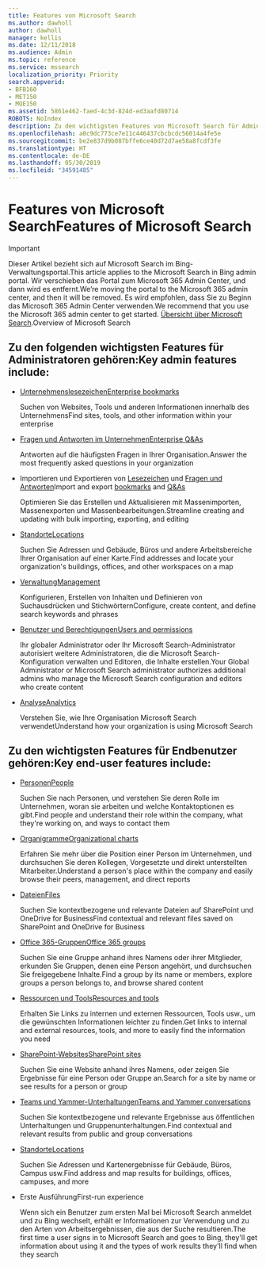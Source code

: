 ```yaml
---
title: Features von Microsoft Search
ms.author: dawholl
author: dawholl
manager: kellis
ms.date: 12/11/2018
ms.audience: Admin
ms.topic: reference
ms.service: mssearch
localization_priority: Priority
search.appverid:
- BFB160
- MET150
- MOE150
ms.assetid: 5861e462-faed-4c3d-824d-ed3aafd80714
ROBOTS: NoIndex
description: Zu den wichtigsten Features von Microsoft Search für Administratoren und Endbenutzer gehören Lesezeichen, Fragen und Antworten, Verwaltung und Dateneinblicke
ms.openlocfilehash: a0c9dc773ce7e11c446437cbcbcdc56014a4fe5e
ms.sourcegitcommit: be2e837d9b087bffe6ce40d72d7ae58a8fcdf3fe
ms.translationtype: HT
ms.contentlocale: de-DE
ms.lasthandoff: 05/30/2019
ms.locfileid: "34591485"
---
```

# <a name="features-of-microsoft-search"></a><span data-ttu-id="f967a-103">Features von Microsoft Search</span><span class="sxs-lookup"><span data-stu-id="f967a-103">Features of Microsoft Search</span></span>

> [!IMPORTANT]
> <span data-ttu-id="f967a-104">Dieser Artikel bezieht sich auf Microsoft Search im Bing-Verwaltungsportal.</span><span class="sxs-lookup"><span data-stu-id="f967a-104">This article applies to the Microsoft Search in Bing admin portal.</span></span> <span data-ttu-id="f967a-105">Wir verschieben das Portal zum Microsoft 365 Admin Center, und dann wird es entfernt.</span><span class="sxs-lookup"><span data-stu-id="f967a-105">We’re moving the portal to the Microsoft 365 admin center, and then it will be removed.</span></span> <span data-ttu-id="f967a-106">Es wird empfohlen, dass Sie zu Beginn das Microsoft 365 Admin Center verwenden.</span><span class="sxs-lookup"><span data-stu-id="f967a-106">We recommend that you use the Microsoft 365 admin center to get started.</span></span> <span data-ttu-id="f967a-107">[Übersicht über Microsoft Search](overview-microsoft-search.md).</span><span class="sxs-lookup"><span data-stu-id="f967a-107">Overview of Microsoft Search</span></span>

## <a name="key-admin-features-include"></a><span data-ttu-id="f967a-108">Zu den folgenden wichtigsten Features für Administratoren gehören:</span><span class="sxs-lookup"><span data-stu-id="f967a-108">Key admin features include:</span></span>

- [<span data-ttu-id="f967a-109">Unternehmenslesezeichen</span><span class="sxs-lookup"><span data-stu-id="f967a-109">Enterprise bookmarks</span></span>](create-and-manage-bookmarks.md)
    
    <span data-ttu-id="f967a-110">Suchen von Websites, Tools und anderen Informationen innerhalb des Unternehmens</span><span class="sxs-lookup"><span data-stu-id="f967a-110">Find sites, tools, and other information within your enterprise</span></span>
    
- [<span data-ttu-id="f967a-111">Fragen und Antworten im Unternehmen</span><span class="sxs-lookup"><span data-stu-id="f967a-111">Enterprise Q&As</span></span>](create-and-manage-qas.md)
    
    <span data-ttu-id="f967a-112">Antworten auf die häufigsten Fragen in Ihrer Organisation.</span><span class="sxs-lookup"><span data-stu-id="f967a-112">Answer the most frequently asked questions in your organization</span></span>
    
- <span data-ttu-id="f967a-113">Importieren und Exportieren von [Lesezeichen](bulk-create-bookmarks.md) und [Fragen und Antworten](bulk-create-qas.md)</span><span class="sxs-lookup"><span data-stu-id="f967a-113">Import and export [bookmarks](bulk-create-bookmarks.md) and [Q&As](bulk-create-qas.md)</span></span>
    
    <span data-ttu-id="f967a-114">Optimieren Sie das Erstellen und Aktualisieren mit Massenimporten, Massenexporten und Massenbearbeitungen.</span><span class="sxs-lookup"><span data-stu-id="f967a-114">Streamline creating and updating with bulk importing, exporting, and editing</span></span>

- [<span data-ttu-id="f967a-115">Standorte</span><span class="sxs-lookup"><span data-stu-id="f967a-115">Locations</span></span>](locations.md)
    
    <span data-ttu-id="f967a-116">Suchen Sie Adressen und Gebäude, Büros und andere Arbeitsbereiche Ihrer Organisation auf einer Karte.</span><span class="sxs-lookup"><span data-stu-id="f967a-116">Find addresses and locate your organization's buildings, offices, and other workspaces on a map</span></span>
    
- [<span data-ttu-id="f967a-117">Verwaltung</span><span class="sxs-lookup"><span data-stu-id="f967a-117">Management</span></span>](set-up-microsoft-search.md)
    
    <span data-ttu-id="f967a-118">Konfigurieren, Erstellen von Inhalten und Definieren von Suchausdrücken und Stichwörtern</span><span class="sxs-lookup"><span data-stu-id="f967a-118">Configure, create content, and define search keywords and phrases</span></span>
    
- [<span data-ttu-id="f967a-119">Benutzer und Berechtigungen</span><span class="sxs-lookup"><span data-stu-id="f967a-119">Users and permissions</span></span>](add-users.md)
    
    <span data-ttu-id="f967a-120">Ihr globaler Administrator oder Ihr Microsoft Search-Administrator autorisiert weitere Administratoren, die die Microsoft Search-Konfiguration verwalten und Editoren, die Inhalte erstellen.</span><span class="sxs-lookup"><span data-stu-id="f967a-120">Your Global Administrator or Microsoft Search administrator authorizes additional admins who manage the Microsoft Search configuration and editors who create content</span></span>
    
- [<span data-ttu-id="f967a-121">Analyse</span><span class="sxs-lookup"><span data-stu-id="f967a-121">Analytics </span></span>](get-insights.md) 
    
    <span data-ttu-id="f967a-122">Verstehen Sie, wie Ihre Organisation Microsoft Search verwendet</span><span class="sxs-lookup"><span data-stu-id="f967a-122">Understand how your organization is using Microsoft Search</span></span> 
    
## <a name="key-end-user-features-include"></a><span data-ttu-id="f967a-123">Zu den wichtigsten Features für Endbenutzer gehören:</span><span class="sxs-lookup"><span data-stu-id="f967a-123">Key end-user features include:</span></span>

- [<span data-ttu-id="f967a-124">Personen</span><span class="sxs-lookup"><span data-stu-id="f967a-124">People</span></span>](use/find-people-and-groups.md)
    
    <span data-ttu-id="f967a-125">Suchen Sie nach Personen, und verstehen Sie deren Rolle im Unternehmen, woran sie arbeiten und welche Kontaktoptionen es gibt.</span><span class="sxs-lookup"><span data-stu-id="f967a-125">Find people and understand their role within the company, what they're working on, and ways to contact them</span></span>
    
- [<span data-ttu-id="f967a-126">Organigramme</span><span class="sxs-lookup"><span data-stu-id="f967a-126">Organizational charts</span></span>](use/find-people-and-groups.md)
    
    <span data-ttu-id="f967a-127">Erfahren Sie mehr über die Position einer Person im Unternehmen, und durchsuchen Sie deren Kollegen, Vorgesetzte und direkt unterstellten Mitarbeiter.</span><span class="sxs-lookup"><span data-stu-id="f967a-127">Understand a person's place within the company and easily browse their peers, management, and direct reports</span></span>
    
- [<span data-ttu-id="f967a-128">Dateien</span><span class="sxs-lookup"><span data-stu-id="f967a-128">Files</span></span>](use/find-files.md)
    
    <span data-ttu-id="f967a-129">Suchen Sie kontextbezogene und relevante Dateien auf SharePoint und OneDrive for Business</span><span class="sxs-lookup"><span data-stu-id="f967a-129">Find contextual and relevant files saved on SharePoint and OneDrive for Business</span></span>
    
- [<span data-ttu-id="f967a-130">Office 365-Gruppen</span><span class="sxs-lookup"><span data-stu-id="f967a-130">Office 365 groups</span></span>](use/find-people-and-groups.md)
    
    <span data-ttu-id="f967a-131">Suchen Sie eine Gruppe anhand ihres Namens oder ihrer Mitglieder, erkunden Sie Gruppen, denen eine Person angehört, und durchsuchen Sie freigegebene Inhalte.</span><span class="sxs-lookup"><span data-stu-id="f967a-131">Find a group by its name or members, explore groups a person belongs to, and browse shared content</span></span>
    
- [<span data-ttu-id="f967a-132">Ressourcen und Tools</span><span class="sxs-lookup"><span data-stu-id="f967a-132">Resources and tools</span></span>](use/find-resources-tools-and-more.md)
    
    <span data-ttu-id="f967a-133">Erhalten Sie Links zu internen und externen Ressourcen, Tools usw., um die gewünschten Informationen leichter zu finden.</span><span class="sxs-lookup"><span data-stu-id="f967a-133">Get links to internal and external resources, tools, and more to easily find the information you need</span></span>
    
- [<span data-ttu-id="f967a-134">SharePoint-Websites</span><span class="sxs-lookup"><span data-stu-id="f967a-134">SharePoint sites</span></span>](use/find-sharepoint-sites.md)
    
    <span data-ttu-id="f967a-135">Suchen Sie eine Website anhand ihres Namens, oder zeigen Sie Ergebnisse für eine Person oder Gruppe an.</span><span class="sxs-lookup"><span data-stu-id="f967a-135">Search for a site by name or see results for a person or group</span></span>
    
- [<span data-ttu-id="f967a-136">Teams und Yammer-Unterhaltungen</span><span class="sxs-lookup"><span data-stu-id="f967a-136">Teams and Yammer conversations</span></span>](use/find-conversations.md)
    
    <span data-ttu-id="f967a-137">Suchen Sie kontextbezogene und relevante Ergebnisse aus öffentlichen Unterhaltungen und Gruppenunterhaltungen.</span><span class="sxs-lookup"><span data-stu-id="f967a-137">Find contextual and relevant results from public and group conversations</span></span>

- [<span data-ttu-id="f967a-138">Standorte</span><span class="sxs-lookup"><span data-stu-id="f967a-138">Locations</span></span>](use/find-locations.md)
    
    <span data-ttu-id="f967a-139">Suchen Sie Adressen und Kartenergebnisse für Gebäude, Büros, Campus usw.</span><span class="sxs-lookup"><span data-stu-id="f967a-139">Find address and map results for buildings, offices, campuses, and more</span></span>
    
- <span data-ttu-id="f967a-140">Erste Ausführung</span><span class="sxs-lookup"><span data-stu-id="f967a-140">First-run experience</span></span>
    
    <span data-ttu-id="f967a-141">Wenn sich ein Benutzer zum ersten Mal bei Microsoft Search anmeldet und zu Bing wechselt, erhält er Informationen zur Verwendung und zu den Arten von Arbeitsergebnissen, die aus der Suche resultieren.</span><span class="sxs-lookup"><span data-stu-id="f967a-141">The first time a user signs in to Microsoft Search and goes to Bing, they'll get information about using it and the types of work results they'll find when they search</span></span>